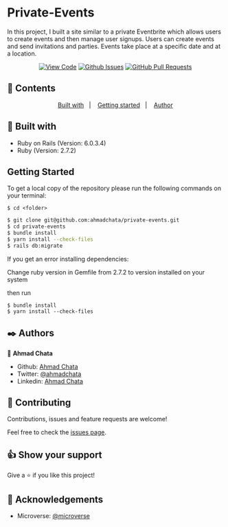 # Private-Events

In this project, I built a site similar to a private Eventbrite which allows users to create events and then manage user signups. Users can create events and send invitations and parties. Events take place at a specific date and at a location.


<div align="center">

[![View Code](https://img.shields.io/badge/View%20-Code-green)](https://github.com/ahmadchata/private-events)
[![Github Issues](https://img.shields.io/badge/GitHub-Issues-orange)](https://github.com/ahmadchata/private-events/issues)
[![GitHub Pull Requests](https://img.shields.io/badge/GitHub-Pull%20Requests-blue)](https://github.com/ahmadchata/private-events/pulls)

</div>

## 📝 Contents

<p align="center">
<a href="#with">Built with</a>&nbsp;&nbsp;&nbsp;|&nbsp;&nbsp;&nbsp;
<a href="#gs">Getting started</a>&nbsp;&nbsp;&nbsp;|&nbsp;&nbsp;&nbsp;
<a href="#author">Author</a>
</p>

## 🔧 Built with<a name = "with"></a>

- Ruby on Rails (Version: 6.0.3.4)
- Ruby (Version: 2.7.2)


## Getting Started <a name = "gs"></a>

To get a local copy of the repository please run the following commands on your terminal:

```
$ cd <folder>
```

~~~bash
$ git clone git@github.com:ahmadchata/private-events.git
$ cd private-events
$ bundle install
$ yarn install --check-files
$ rails db:migrate
~~~

If you get an error installing dependencies:

Change ruby version in Gemfile from 2.7.2 to version installed on your system

then run

```
$ bundle install
$ yarn install --check-files
```


## ✒️  Authors <a name = "author"></a>


👤 **Ahmad Chata**

- Github: [Ahmad Chata](https://github.com/ahmadchata)
- Twitter: [@ahmadchata](https://twitter.com/ahmadchata)
- Linkedin: [Ahmad Chata](https://www.linkedin.com/in/ahmadchata/)



## 🤝 Contributing

Contributions, issues and feature requests are welcome!

Feel free to check the [issues page](https://github.com/ahmadchata/private-events/issues).


## 👍 Show your support

Give a ⭐️ if you like this project!

## :clap: Acknowledgements

- Microverse: [@microverse](https://www.microverse.org/)
